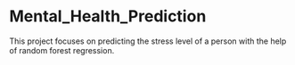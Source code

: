 # Mental_Health_Prediction
This project focuses on predicting the stress level of a person with the help of random forest regression.
